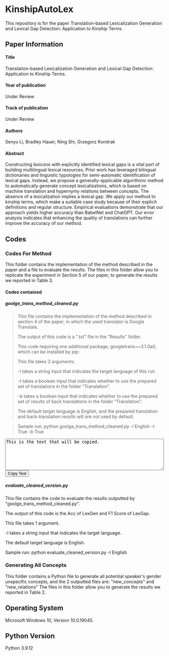 # KinshipAutoLex
This repository is for the paper Translation-based Lexicalization Generation and Lexical Gap Detection: Application to Kinship Terms.

## Paper Information

#### Title
Translation-based Lexicalization Generation and Lexical Gap Detection: Application to Kinship Terms.

#### Year of publication
Under Review

#### Track of publication

Under Review

#### Authors

Senyu Li, Bradley Hauer, Ning Shi, Grzegorz Kondrak

#### Abstract
Constructing lexicons with explicitly identified lexical gaps is a vital part of building multilingual lexical resources.
Prior work has leveraged bilingual dictionaries and linguistic typologies for semi-automatic identification of lexical gaps. 
Instead, we propose a generally-applicable algorithmic method 
to automatically generate concept lexicalizations,
which is based on machine translation 
and hypernymy relations between concepts.
The absence of a lexicalization implies a lexical gap. 
We apply our method to kinship terms, 
which make a suitable case study 
because of their explicit definitions and regular structure. 
Empirical evaluations demonstrate that our approach 
yields higher accuracy than
BabelNet
and ChatGPT. 
Our error analysis indicates 
that enhancing the quality of translations 
can further improve the accuracy of our method.

## Codes

### Codes For Method

This folder contains the implementation of the method described in the paper and a file to evaluate the results.
The files in this folder allow you to replicate the experiment in Section 5 of our paper, to generate the results we reported in Table 3.
#### Codes contained
##### goolge_trans_method_cleaned.py
> This file contains the implementation of the method described in section 4 of the paper, in which the used translator is Google Translate.
> 
> The output of this code is a ".txt" file in the "Results" folder.
> 
> This code requiring one additional package, googletrans==3.1.0a0, which can be installed by pip:
> 
> This file takes 3 arguments.
> 
> -l takes a string input that indicates the target language of this run
> 
> -t takes a boolean input that indicates whether to use the prepared set of translations in the folder "Translation".
> 
> -b takes a boolean input that indicates whether to use the prepared set of results of back translations in the folder "Translation".
> 
> The default target language is English, and the prepared translation and back-translation results will are not used by default.

> Sample run: python goolge_trans_method_cleaned.py -l English -t True -b True  

<div>
<textarea id="copyText" style="width:100%;height:100px;">
This is the text that will be copied.
</textarea>
<button onclick="copyFunction()">Copy Text</button>
</div>

<script>
function copyFunction() {
  var copyText = document.getElementById("copyText");
  copyText.select();
  document.execCommand("copy");
}
</script>


##### evaluate_cleaned_version.py
This file contains the code to evaluate the results outputted by "goolge_trans_method_cleaned.py".

The output of this code is the Acc of LexGen and F1 Score of LexGap. 
 
This file takes 1 argument.

-l takes a string input that indicates the target language.

The default target language is English.

Sample run: python evaluate_cleaned_version.py -l English




### Generating All Concepts
This folder contains a Python file to generate all potential speaker's gender unspecific concepts, and the 2 outputted files are: "new_concepts" and "new_relations"
The files in this folder allow you to generate the results we reported in Table 2.

## Operating System
Microsoft Windows 10, Version 10.0.19045.

## Python Version
Python 3.9.12
